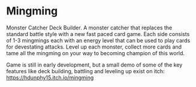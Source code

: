 # Mingming
Monster Catcher Deck Builder.
A monster catcher that replaces the standard battle style with a new fast paced card game. Each side consists of 1-3 mingmings each with an energy level that can be used to play cards for devestating attacks. Level up each monster, collect more cards and tame all the mingming on your way to becoming champion of this world.

Game is still in early development, but a small demo of some of the key features like deck building, battling and leveling up exist on itch: https://hdunphy15.itch.io/mingming 
